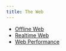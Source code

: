 ```yaml
---
title: The Web
---
```


* [Offline Web](Offline-Web)
* [Realtime Web](Realtime-Web)
* [Web Performance](Web-Performance)
